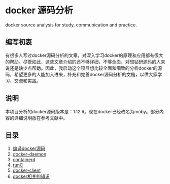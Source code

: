 # docker 源码分析
docker source analysis for study, communication and practice.

## 编写初衷
有很多人写过docker源码分析的文章，对深入学习docker的原理和应用都有很大的帮助。尽管如此，这些文章介绍的还不够详细，不够全面，对想钻研源码的人来说还是缺少点帮助。因此，我启动这个项目想比较全面和细致的分析docker的源码，希望更多的人能加入进来，补充和完善docker源码分析的文档，以供大家学习、交流和实践。

## 说明
本项目分析的docker源码版本是：1.12.6。现在docker已经改名为moby。部分内容的详细说明放在参考文献中。

## 目录
1. [编译docker源码](./docker-build/docker-build.md)
2. [docker-daemon](./docker-daemon/docker-daemon.md)
3. [containerd](./containerd/containerd.md)
4. [runC](./runc/runc.md)
5. [docker-client](./docker-client/docker-client.md)
6. [docker相关的知识](./docker-linux/docker-linux.md)

